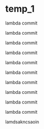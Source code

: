 # temp_1

lambda commit

lambda commit

lambda commit

lambda commit

lambda commit

lambda commit

lambda commit

lambda commit

lambda commit

lambda commit

lamdsakncsaoin
